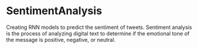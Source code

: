 # SentimentAnalysis
Creating RNN models to predict the sentiment of tweets. Sentiment analysis is the process of analyzing digital text to determine if the emotional tone of the message is positive, negative, or neutral.
